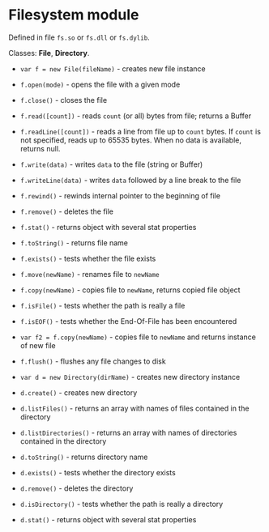 # Filesystem module #

Defined in file `fs.so` or `fs.dll` or `fs.dylib`.

Classes: **File**, **Directory**.

  * `var f = new File(fileName)` - creates new file instance
  * `f.open(mode)` - opens the file with a given mode
  * `f.close()` - closes the file
  * `f.read([count])` - reads `count` (or all) bytes from file; returns a Buffer
  * `f.readLine([count])` - reads a line from file up to `count` bytes. If `count` is not specified, reads up to 65535 bytes. When no data is available, returns null.
  * `f.write(data)` - writes `data` to the file (string or Buffer)
  * `f.writeLine(data)` - writes `data` followed by a line break to the file
  * `f.rewind()` - rewinds internal pointer to the beginning of file
  * `f.remove()` - deletes the file
  * `f.stat()` - returns object with several stat properties
  * `f.toString()` - returns file name
  * `f.exists()` - tests whether the file exists
  * `f.move(newName)` - renames file to `newName`
  * `f.copy(newName)` - copies file to `newName`, returns copied file object
  * `f.isFile()` - tests whether the path is really a file
  * `f.isEOF()` - tests whether the End-Of-File has been encountered
  * `var f2 = f.copy(newName)` - copies file to `newName` and returns instance of new file
  * `f.flush()` - flushes any file changes to disk

  * `var d = new Directory(dirName)` - creates new directory instance
  * `d.create()` - creates new directory
  * `d.listFiles()` - returns an array with names of files contained in the directory
  * `d.listDirectories()` - returns an array with names of directories contained in the directory
  * `d.toString()` - returns directory name
  * `d.exists()` - tests whether the directory exists
  * `d.remove()` - deletes the directory
  * `d.isDirectory()` - tests whether the path is really a directory
  * `d.stat()` - returns object with several stat properties